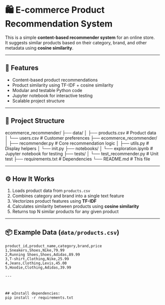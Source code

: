 # 🛍️ E-commerce Product Recommendation System

This is a simple **content-based recommender system** for an online store.  
It suggests similar products based on their category, brand, and other metadata using **cosine similarity**.

---

## 📌 Features

- Content-based product recommendations
- Product similarity using TF-IDF + cosine similarity
- Modular and testable Python code
- Jupyter notebook for interactive testing
- Scalable project structure

---

## 📁 Project Structure

ecommerce_recommender/
├── data/
│ ├── products.csv # Product data
│ └── users.csv  # Customer preferences
├── ecommerce_recommender/
│ ├── recommender.py # Core recommendation logic
│ ├── utils.py # Display helpers
│ └── init.py
├── notebooks/
│ └── exploration.ipynb # Jupyter notebook for testing
├── tests/
│ └── test_recommender.py # Unit test
├── requirements.txt # Dependencies
└── README.md # This file



---

## ⚙️ How It Works

1. Loads product data from `products.csv`
2. Combines category and brand into a single text feature
3. Vectorizes product features using **TF-IDF**
4. Calculates similarity between products using **cosine similarity**
5. Returns top N similar products for any given product

---

## 📦 Example Data (`data/products.csv`)

```csv
product_id,product_name,category,brand,price
1,Sneakers,Shoes,Nike,79.99
2,Running Shoes,Shoes,Adidas,89.99
3,T-shirt,Clothing,Nike,25.99
4,Jeans,Clothing,Levis,45.00
5,Hoodie,Clothing,Adidas,39.99

---



## ⚙️Install dependencies:
pip install -r requirements.txt